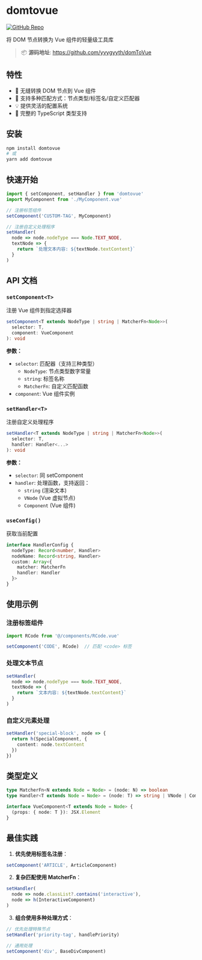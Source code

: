 # domtovue 

[![GitHub Repo](https://img.shields.io/badge/GitHub-Repository-blue?style=flat-square&logo=github)](https://github.com/yvygyyth/domToVue)

将 DOM 节点转换为 Vue 组件的轻量级工具库

> 📦 ​**源码地址**: https://github.com/yvygyyth/domToVue

## 特性

- 🚀 无缝转换 DOM 节点到 Vue 组件
- 🔌 支持多种匹配方式：节点类型/标签名/自定义匹配器
- 💡 提供灵活的配置系统
- 🦾 完整的 TypeScript 类型支持

## 安装

```bash
npm install domtovue
# 或
yarn add domtovue
```

## 快速开始

```typescript
import { setComponent, setHandler } from 'domtovue'
import MyComponent from './MyComponent.vue'

// 注册标签组件
setComponent('CUSTOM-TAG', MyComponent)

// 注册自定义处理程序
setHandler(
  node => node.nodeType === Node.TEXT_NODE,
  textNode => {
    return `处理文本内容: ${textNode.textContent}`
  }
)
```

## API 文档

### `setComponent<T>`
注册 Vue 组件到指定选择器

```typescript
setComponent<T extends NodeType | string | MatcherFn<Node>>(
  selector: T,
  component: VueComponent
): void
```

**参数：**
- `selector`: 匹配器（支持三种类型）
  - `NodeType`: 节点类型数字常量
  - `string`: 标签名称
  - `MatcherFn`: 自定义匹配函数
- `component`: Vue 组件实例

### `setHandler<T>`
注册自定义处理程序

```typescript
setHandler<T extends NodeType | string | MatcherFn<Node>>(
  selector: T,
  handler: Handler<...>
): void
```

**参数：**
- `selector`: 同 setComponent
- `handler`: 处理函数，支持返回：
  - `string` (渲染文本)
  - `VNode` (Vue 虚拟节点)
  - `Component` (Vue 组件)

### `useConfig()`
获取当前配置

```typescript
interface HandlerConfig {
  nodeType: Record<number, Handler>
  nodeName: Record<string, Handler>
  custom: Array<{
    matcher: MatcherFn
    handler: Handler
  }>
}
```

## 使用示例

### 注册标签组件
```typescript
import RCode from '@/components/RCode.vue'

setComponent('CODE', RCode)  // 匹配 <code> 标签
```

### 处理文本节点
```typescript
setHandler(
  node => node.nodeType === Node.TEXT_NODE,
  textNode => {
    return `文本内容: ${textNode.textContent}`
  }
)
```

### 自定义元素处理
```typescript
setHandler('special-block', node => {
  return h(SpecialComponent, { 
    content: node.textContent 
  })
})
```

## 类型定义

```typescript
type MatcherFn<N extends Node = Node> = (node: N) => boolean
type Handler<T extends Node = Node> = (node: T) => string | VNode | Component

interface VueComponent<T extends Node = Node> {
  (props: { node: T }): JSX.Element
}
```

## 最佳实践

1. **优先使用标签名注册**：
```typescript
setComponent('ARTICLE', ArticleComponent)
```

2. **复杂匹配使用 MatcherFn**：
```typescript
setHandler(
  node => node.classList?.contains('interactive'),
  node => h(InteractiveComponent)
)
```

3. **组合使用多种处理方式**：
```typescript
// 优先处理特殊节点
setHandler('priority-tag', handlePriority)

// 通用处理
setComponent('div', BaseDivComponent)
```